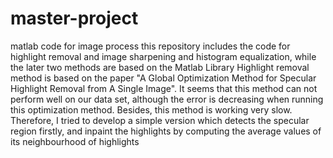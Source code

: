 # master-project
matlab code for image process
this repository includes the code for highlight removal and image sharpening and histogram equalization, while the later two methods are based on the Matlab Library
Highlight removal method is based on the paper "A Global Optimization Method for Specular Highlight Removal from A Single Image". It seems that this method can not perform well on our data set, although the error is decreasing when running this optimization method. Besides, this method is working very slow. Therefore, I tried to develop a simple version which detects the specular region firstly, and inpaint the highlights by computing the average values of its neighbourhood of highlights
